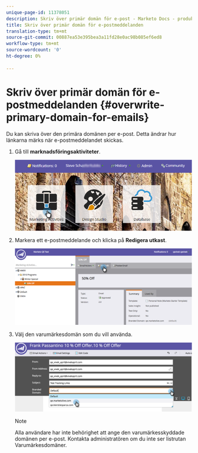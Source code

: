 ```yaml
---
unique-page-id: 11378051
description: Skriv över primär domän för e-post - Marketo Docs - produktdokumentation
title: Skriv över primär domän för e-postmeddelanden
translation-type: tm+mt
source-git-commit: 00887ea53e395bea3a11fd28e0ac98b085ef6ed8
workflow-type: tm+mt
source-wordcount: '0'
ht-degree: 0%

---
```



# Skriv över primär domän för e-postmeddelanden {#overwrite-primary-domain-for-emails}

Du kan skriva över den primära domänen per e-post. Detta ändrar hur länkarna märks när e-postmeddelandet skickas.

1. Gå till **marknadsföringsaktiviteter**.

   ![](assets/login-marketing-activities.png)

1. Markera ett e-postmeddelande och klicka på **Redigera utkast**.

   ![](assets/image2016-8-26-11-3a48-3a7.png)

1. Välj den varumärkesdomän som du vill använda.

   ![](assets/image2016-8-12-11-3a5-3a29.png)

   >[!NOTE]
   >
   >Alla användare har inte behörighet att ange den varumärkesskyddade domänen per e-post. Kontakta administratören om du inte ser listrutan Varumärkesdomäner.

